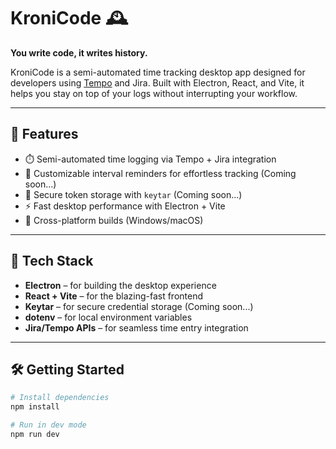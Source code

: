 # KroniCode 🕰️

**You write code, it writes history.**

KroniCode is a semi-automated time tracking desktop app designed for developers using [Tempo](https://www.tempo.io/) and Jira. Built with Electron, React, and Vite, it helps you stay on top of your logs without interrupting your workflow.

---

## 🚀 Features

- ⏱️ Semi-automated time logging via Tempo + Jira integration
- 🔔 Customizable interval reminders for effortless tracking (Coming soon...)
- 🔐 Secure token storage with `keytar` (Coming soon...)
- ⚡ Fast desktop performance with Electron + Vite
- 🎯 Cross-platform builds (Windows/macOS)

---

## 🧠 Tech Stack

- **Electron** – for building the desktop experience  
- **React + Vite** – for the blazing-fast frontend  
- **Keytar** – for secure credential storage  (Coming soon...)
- **dotenv** – for local environment variables  
- **Jira/Tempo APIs** – for seamless time entry integration

---

## 🛠️ Getting Started

```bash
# Install dependencies
npm install

# Run in dev mode
npm run dev

